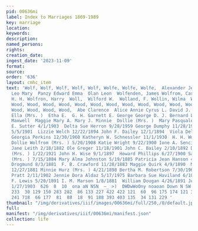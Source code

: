 ```yaml
---
pid: 00636mi
label: Index to Marriages 1869-1989
key: marriage
location: 
keywords: 
description: 
named_persons: 
rights: 
creation_date: 
ingest_date: '2023-11-09'
format: 
source: 
order: '636'
layout: cmhc_item
text: 'Wolf, Wolf, Wolf, Wolf, Wolf, Wolfe, Wolfe, Wolfe,  Alexander Jerry W. John
  Leo Mary  Panzy Edward Emma  Olan Leon  Wolfenden, James Wolfrom, Carl H.  Wolfrom,  Wolfrom,
  H. H. Wolfron, Harry  Woll,  Wilford W.  Wolland, F. Wollin, Wilma  Wolsen, Bertha  Wood,
  Wood, Wood, Wood, Wood, Wood, Wood, Wood, Wood, Wood, Wood, Wood, Wood, Wood, wood,
  Wood, Wood, Wood, Wood,  Abe Clarence  Alice Annie Cyrus L. David J.  Donald Michael
  Ella (Mrs. )  Etha E.  G. H. Garnett E. George George D. J. Bernard Lauren Jay  Leland
  Maxwell  Maggie Mary A. Mary J. Minnie  Dollie (Mrs. )  Mary Pasquale (Mrs. ) 11/3/1937  Leona
  E. Sutter 4/1/1903  Delta Sue Herron 9/28/1959 George Dumphy 11/28/1900 Frank Hickey
  5/5/1901  Lizzie Welch 12/22/1894 John F. Dailey 12/1/1894  Viola Delight Pond 9/27/1942
  Georgia Perkins 12/30/1960 Katheryn W. Schnessler 11/1/1930  H. H. Wolfrom 5/20/1908
  Dollie Wolfrom (Mrs. ) 5/20/1908 Katie Wright 9/22/1900 Ione A. Sencin 8/7/1917  Mary
  Jane Leith 2/18/1882 Ole Greger 11/18/1901 John C. Bailey 2/10/1892 Dora E. Ryan
  (Mrs. ) 1/22/1921 John H. Wise 9/1/1897  Howard Phillips 6/27/1900 Sarah Shackleford
  (Mrs. ) 7/15/1884 Mary Alma Johnston 5/19/1885 Patricia Jean Hanson 4/29/1978 Fritz
  Drogmund 8/3/1881  F. B. Crawford 11/28/1883 Maggie Quirk 4/9/1890  Mark B. Crockett
  12/27/1881 Minnie Hurz (Mrs. ) 4/21/1898 Bertha M. Robertson 7/30/1960 Josephine
  Pratt 2/11/1902 Jennie Dora Aldaz 5/17/1975 Barbara Sue Haviland 6/10/1975 James
  F. Lewis 5/20/1891 I. M. Marson 1/8/1881  William Dougan 4/26/1891 Joseph S. Lebus
  1/27/1903  626  8  10  ona aN NSN  —_ >)  DWDwWoOny noaoan Down N SW OO  ND WD  363
  233  30 129 150 283 282  86 133 227 422 422 121  60  96 175 174 121 381 104 209
  241 718  66 177  81  88  18  91 188 393 403 135  34 131 229 '
thumbnail: "/img/derivatives/iiif/images/00636mi/full/250,/0/default.jpg"
full: 
manifest: "/img/derivatives/iiif/00636mi/manifest.json"
collection: life
---
```

